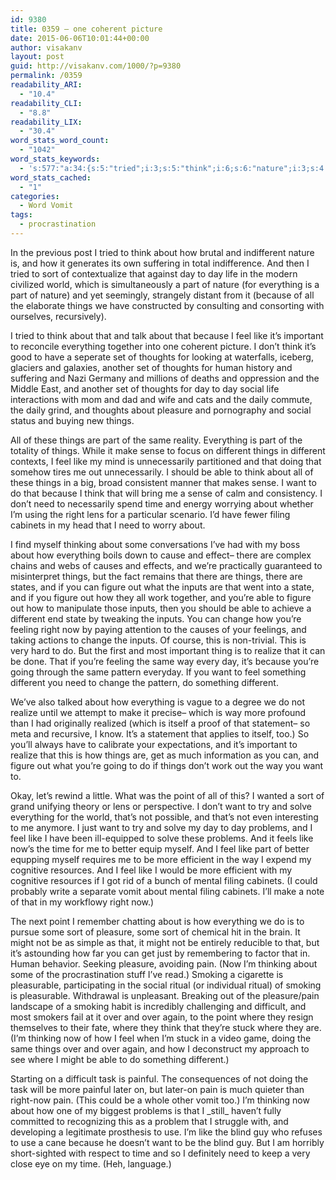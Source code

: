 ```yaml
---
id: 9380
title: 0359 – one coherent picture
date: 2015-06-06T10:01:44+00:00
author: visakanv
layout: post
guid: http://visakanv.com/1000/?p=9380
permalink: /0359
readability_ARI:
  - "10.4"
readability_CLI:
  - "8.8"
readability_LIX:
  - "30.4"
word_stats_word_count:
  - "1042"
word_stats_keywords:
  - 's:577:"a:34:{s:5:"tried";i:3;s:5:"think";i:6;s:6:"nature";i:3;s:4:"sort";i:4;s:4:"part";i:5;s:7:"because";i:5;s:6:"things";i:11;s:4:"feel";i:7;s:4:"like";i:7;s:9:"important";i:3;s:8:"thoughts";i:4;s:6:"social";i:3;s:8:"pleasure";i:4;s:4:"same";i:4;s:4:"make";i:3;s:5:"sense";i:3;s:9:"different";i:6;s:4:"able";i:4;s:4:"want";i:6;s:4:"need";i:4;s:4:"time";i:4;s:5:"right";i:4;s:6:"filing";i:3;s:8:"cabinets";i:3;s:8:"thinking";i:4;s:6:"figure";i:4;s:6:"inputs";i:4;s:6:"change";i:3;s:7:"realize";i:3;s:5:"point";i:3;s:5:"solve";i:3;s:8:"problems";i:3;s:4:"pain";i:4;s:7:"smoking";i:3;}";'
word_stats_cached:
  - "1"
categories:
  - Word Vomit
tags:
  - procrastination
---
```

In the previous post I tried to think about how brutal and indifferent nature is, and how it generates its own suffering in total indifference. And then I tried to sort of contextualize that against day to day life in the modern civilized world, which is simultaneously a part of nature (for everything is a part of nature) and yet seemingly, strangely distant from it (because of all the elaborate things we have constructed by consulting and consorting with ourselves, recursively).

I tried to think about that and talk about that because I feel like it&#8217;s important to reconcile everything together into one coherent picture. I don&#8217;t think it&#8217;s good to have a seperate set of thoughts for looking at waterfalls, iceberg, glaciers and galaxies, another set of thoughts for human history and suffering and Nazi Germany and millions of deaths and oppression and the Middle East, and another set of thoughts for day to day social life interactions with mom and dad and wife and cats and the daily commute, the daily grind, and thoughts about pleasure and pornography and social status and buying new things.

All of these things are part of the same reality. Everything is part of the totality of things. While it make sense to focus on different things in different contexts, I feel like my mind is unnecessarily partitioned and that doing that somehow tires me out unnecessarily. I should be able to think about all of these things in a big, broad consistent manner that makes sense. I want to do that because I think that will bring me a sense of calm and consistency. I don&#8217;t need to necessarily spend time and energy worrying about whether I&#8217;m using the right lens for a particular scenario. I&#8217;d have fewer filing cabinets in my head that I need to worry about.

I find myself thinking about some conversations I&#8217;ve had with my boss about how everything boils down to cause and effect– there are complex chains and webs of causes and effects, and we&#8217;re practically guaranteed to misinterpret things, but the fact remains that there are things, there are states, and if you can figure out what the inputs are that went into a state, and if you figure out how they all work together, and you&#8217;re able to figure out how to manipulate those inputs, then you should be able to achieve a different end state by tweaking the inputs. You can change how you&#8217;re feeling right now by paying attention to the causes of your feelings, and taking actions to change the inputs. Of course, this is non-trivial. This is very hard to do. But the first and most important thing is to realize that it can be done. That if you&#8217;re feeling the same way every day, it&#8217;s because you&#8217;re going through the same pattern everyday. If you want to feel something different you need to change the pattern, do something different.

We&#8217;ve also talked about how everything is vague to a degree we do not realize until we attempt to make it precise– which is way more profound than I had originally realized (which is itself a proof of that statement– so meta and recursive, I know. It&#8217;s a statement that applies to itself, too.) So you&#8217;ll always have to calibrate your expectations, and it&#8217;s important to realize that this is how things are, get as much information as you can, and figure out what you&#8217;re going to do if things don&#8217;t work out the way you want to.

Okay, let&#8217;s rewind a little. What was the point of all of this? I wanted a sort of grand unifying theory or lens or perspective. I don&#8217;t want to try and solve everything for the world, that&#8217;s not possible, and that&#8217;s not even interesting to me anymore. I just want to try and solve my day to day problems, and I feel like I have been ill-equipped to solve these problems. And it feels like now&#8217;s the time for me to better equip myself. And I feel like part of better equpping myself requires me to be more efficient in the way I expend my cognitive resources. And I feel like I would be more efficient with my cognitive resources if I got rid of a bunch of mental filing cabinets. (I could probably write a separate vomit about mental filing cabinets. I&#8217;ll make a note of that in my workflowy right now.)

The next point I remember chatting about is how everything we do is to pursue some sort of pleasure, some sort of chemical hit in the brain. It might not be as simple as that, it might not be entirely reducible to that, but it&#8217;s astounding how far you can get just by remembering to factor that in. Human behavior. Seeking pleasure, avoiding pain. (Now I&#8217;m thinking about some of the procrastination stuff I&#8217;ve read.) Smoking a cigarette is pleasurable, participating in the social ritual (or individual ritual) of smoking is pleasurable. Withdrawal is unpleasant. Breaking out of the pleasure/pain landscape of a smoking habit is incredibly challenging and difficult, and most smokers fail at it over and over again, to the point where they resign themselves to their fate, where they think that they&#8217;re stuck where they are. (I&#8217;m thinking now of how I feel when I&#8217;m stuck in a video game, doing the same things over and over again, and how I deconstruct my approach to see where I might be able to do something different.)

Starting on a difficult task is painful. The consequences of not doing the task will be more painful later on, but later-on pain is much quieter than right-now pain. (This could be a whole other vomit too.) I&#8217;m thinking now about how one of my biggest problems is that I \_still\_ haven&#8217;t fully committed to recognizing this as a problem that I struggle with, and developing a legitimate prosthesis to use. I&#8217;m like the blind guy who refuses to use a cane because he doesn&#8217;t want to be the blind guy. But I am horribly short-sighted with respect to time and so I definitely need to keep a very close eye on my time. (Heh, language.)